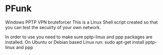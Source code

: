 # PFunk
Windows PPTP VPN bruteforcer
This is a Linux Shell script created so that you can test the secuirty of your own network.

In order to use you need to make sure pptp-linux and ppp packages are installed.  On Ubuntu or Debian based Linux run:
    sudo apt-get install pptp-linux and ppp

